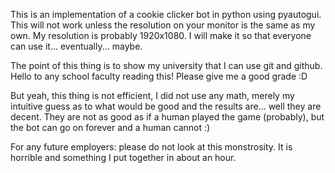 This is an implementation of a cookie clicker bot in python using pyautogui. This will not work unless the resolution on your monitor is the same as my own.
My resolution is probably 1920x1080. I will make it so that everyone can use it... eventually... maybe.

The point of this thing is to show my university that I can use git and github. Hello to any school faculty reading this! Please give me a good grade :D

But yeah, this thing is not efficient, I did not use any math, merely my intuitive guess as to what would be good and the results are... well they are decent.
They are not as good as if a human played the game (probably), but the bot can go on forever and a human cannot :)

For any future employers: please do not look at this monstrosity. It is horrible and something I put together in about an hour.
